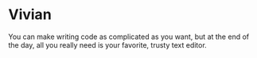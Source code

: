 # Vivian
You can make writing code as complicated as you want, but at the end of the day, all you really need is your favorite, trusty text editor.
